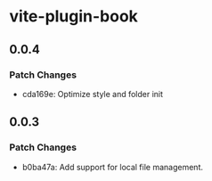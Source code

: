 # vite-plugin-book

## 0.0.4

### Patch Changes

-   cda169e: Optimize style and folder init

## 0.0.3

### Patch Changes

-   b0ba47a: Add support for local file management.
